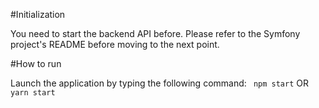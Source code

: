 #Initialization

You need to start the backend API before. Please refer to the Symfony project's README before moving to the next point.

#How to run

Launch the application by typing the following command:
``` npm start```
OR
``` yarn start```
